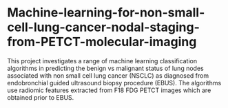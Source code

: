 # Machine-learning-for-non-small-cell-lung-cancer-nodal-staging-from-PETCT-molecular-imaging
This project investigates a range of machine learning classification algorithms in predicting the benign vs malignant status of lung nodes associated with non small cell lung cancer (NSCLC) as diagnosed from endobronchial guided ultrasound biopsy procedure (EBUS). The algorithms use radiomic features extracted from F18 FDG PETCT images which are obtained prior to EBUS.
